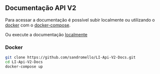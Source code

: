 ## Documentação API V2

Para acessar a documentação é possível subir localmente ou utilizando o [docker](https://docs.docker.com/engine/installation/)
com o [docker-compose](https://docs.docker.com/compose/install/).

Ou execute a documentação [localmente](https://github.com/lord/slate#getting-set-up)

### Docker

```bash
git clone https://github.com/sandromello/LI-Api-V2-Docs.git
cd LI-Api-V2-Docs
docker-compose up
```
